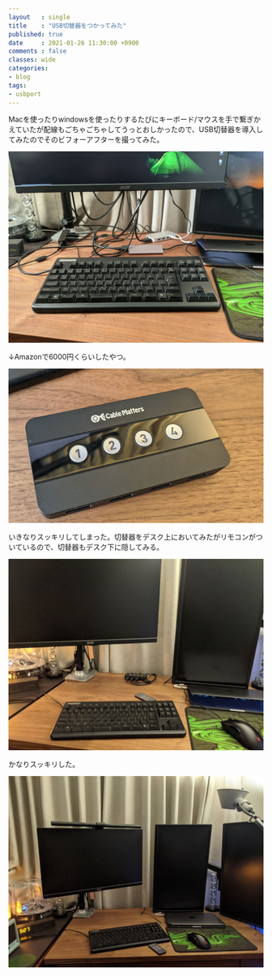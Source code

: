 ```yaml
---
layout   : single
title    : "USB切替器をつかってみた"
published: true
date     : 2021-01-26 11:30:00 +0900
comments : false
classes: wide
categories:
- blog
tags:
- usbport
---
```


Macを使ったりwindowsを使ったりするたびにキーボード/マウスを手で繋ぎかえていたが配線もごちゃごちゃしてうっとおしかったので、USB切替器を導入してみたのでそのビフォーアフターを撮ってみた。

![img](/assets/images/2021-01-26/20210126_0.jpg)

↓Amazonで6000円くらいしたやつ。

![img](/assets/images/2021-01-26/20210126_1.jpg)

いきなりスッキリしてしまった。切替器をデスク上においてみたがリモコンがついているので、切替器もデスク下に隠してみる。

![img](/assets/images/2021-01-26/20210126_2.jpg)

かなりスッキリした。

![img](/assets/images/2021-01-26/20210126_3.jpg)




